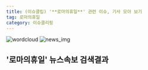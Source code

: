 ```yaml
---
title: (이슈클립) '**로마의휴일**' 관련 이슈, 기사 모아 보기
tag: 로마의휴일
category: 이슈클리핑
---
```

![wordcloud](https://s3.ap-northeast-2.amazonaws.com/lyrics101-wordcloud/2018-09-18-1537234377.png)
![news_img](https://user-images.githubusercontent.com/42597476/44507050-1206f400-a6e4-11e8-8d98-7ffbfebb353f.png)
## **'**로마의휴일**'** 뉴스속보 검색결과

